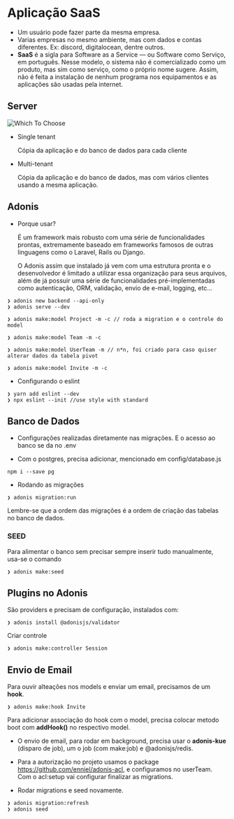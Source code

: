 # Aplicação SaaS

- Um usuário pode fazer parte da mesma empresa.
- Varias empresas no mesmo ambiente, mas com dados e contas diferentes. Ex: discord, digitalocean, dentre outros.
- **SaaS** é a sigla para Software as a Service — ou Software como Serviço, em português. Nesse modelo, o sistema não é comercializado como um produto, mas sim como serviço, como o próprio nome sugere. Assim, não é feita a instalação de nenhum programa nos equipamentos e as aplicações são usadas pela internet.

## Server

![Which To Choose](https://blog.rocketseat.com.br/content/images/2019/03/SaaS_Single_tenant_ou_Multi-tenant_qual_escolher.png)

- Single tenant

  Cópia da aplicação e do banco de dados para cada cliente

- Multi-tenant

  Cópia da aplicação e do banco de dados, mas com vários clientes usando a mesma aplicação.

## Adonis

- Porque usar?

  É um framework mais robusto com uma série de funcionalidades prontas, extremamente baseado em frameworks famosos de outras linguagens como o Laravel, Rails ou Django.

  O Adonis assim que instalado já vem com uma estrutura pronta e o desenvolvedor é limitado a utilizar essa organização para seus arquivos, além de já possuir uma série de funcionalidades pré-implementadas como autenticação, ORM, validação, envio de e-mail, logging, etc...

```console
❯ adonis new backend --api-only
❯ adonis serve --dev
```

```console
❯ adonis make:model Project -m -c // roda a migration e o controle do model

❯ adonis make:model Team -m -c

❯ adonis make:model UserTeam -m // n*n, foi criado para caso quiser alterar dados da tabela pivot

❯ adonis make:model Invite -m -c
```

- Configurando o eslint

```console
❯ yarn add eslint --dev
❯ npx eslint --init //use style with standard
```

## Banco de Dados

- Configurações realizadas diretamente nas migrações. E o acesso ao banco se da no .env

- Com o postgres, precisa adicionar, mencionado em config/database.js

```console
npm i --save pg
```

- Rodando as migrações

```console
❯ adonis migration:run
```

Lembre-se que a ordem das migrações é a ordem de criação das tabelas no banco de dados.

### SEED

Para alimentar o banco sem precisar sempre inserir tudo manualmente, usa-se o comando

```console
❯ adonis make:seed
```

## Plugins no Adonis

São providers e precisam de configuração, instalados com:

```console
❯ adonis install @adonisjs/validator
```

Criar controle

```console
❯ adonis make:controller Session
```

## Envio de Email

Para ouvir alteações nos models e enviar um email, precisamos de um **hook**.

```console
❯ adonis make:hook Invite
```

Para adicionar associação do hook com o model, precisa colocar metodo boot com **addHook()** no respectivo model.

- O envio de email, para rodar em background, precisa usar o **adonis-kue** (disparo de job), um o job (com make:job) e @adonisjs/redis.

- Para a autorização no projeto usamos o package https://github.com/enniel/adonis-acl, e configuramos no userTeam. Com o acl:setup vai configurar finalizar as migrations.

- Rodar migrations e seed novamente.

```console
❯ adonis migration:refresh
❯ adonis seed
```
